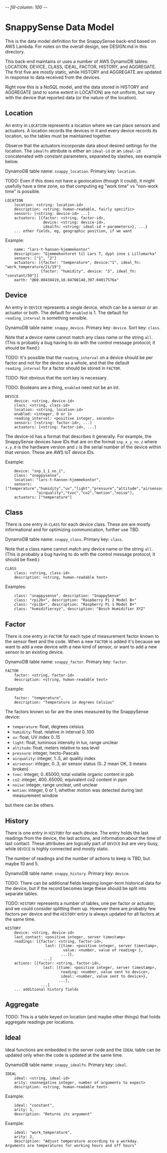 -*- fill-column: 100 -*-

# SnappySense Data Model

This is the data model definition for the SnappySense back-end based on AWS Lambda.  For notes on
the overall design, see DESIGN.md in this directory.

This back-end maintains or uses a number of AWS DynamoDB tables: LOCATION, DEVICE, CLASS, IDEAL,
FACTOR, HISTORY, and AGGREGATE.  The first five are mostly static, while HISTORY and AGGREGATE are
updated in response to data received from the devices.

Right now this is a NoSQL model, and the data stored in HISTORY and AGGREGATE (and to some extent in
LOCATION) are not uniform, but vary with the device that reported data (or the nature of the
location).

## Location

An entry in `LOCATION` represents a location where we can place sensors and actuators.  A location
records the devices in it and every device records its location, so the tables must be maintained
together.

Observe that the actuators incorporate data about desired settings for the location.  The `idealfn`
attribute is either an `ideal-id` or an `ideal-id` concatenated with constant parameters, separated
by slashes, see example below.

DynamoDB table name: `snappy_location`.  Primary key: `location`.

TODO: Even if this does not have a geolocation (though it could), it might usefully have a
time zone, so that computing eg "work time" vs "non-work time" is possible.

```
LOCATION
    location: <string: location-id>
    description: <string: human-readable, fairly specific>
    sensors: [<string: device-id> ...]
    actuators: [{factor: <string, factor-id>,
                 device: <string: device-id>,
                 idealfn: <string: ideal-id + parameters>}, ...}
    ... other fields, eg, geographic position, if we want
```

Example:
```
    name: "lars-t-hansen-hjemmekontor"
    description: "Gjemmekontoret til Lars T, dypt inne i Lillomarka"
    sensors: ["1", "2"]
    actuators: [{factor: "temperature", device:"1", ideal_fn: "work_temperature/21/19"}
                {factor: "humidity", device: "3", ideal_fn: "constant/50"}]
    earth: "@60.00438419,10.84708148,397.04017576a"
```

## Device

An entry in `DEVICE` represents a single device, which can be a sensor or an actuator or both.  The
default for `enabled` is 1.  The default for `reading_interval` is something sensible.

DynamoDB table name: `snappy_device`.  Primary key: `device`.  Sort key: `class`.

Note that a device name cannot match any class name or the string `all`.  (This is probably a bug
having to do with the control message protocol; it should be fixed.)

TODO: It's possible that the `reading_interval` on a device should be per factor and not for the
device as a whole, and that the default `reading_interval` for a factor should be stored in
`FACTOR`.

TODO: Not obvious that the sort key is necessary.

TODO: Booleans are a thing, `enabled` need not be an int.

```
DEVICE
    device: <string, device-id>
    class: <string, class-id>
    location: <string, location-id>
    enabled: <integer, 0 or 1>
    reading_interval: <positive integer, seconds>
    sensors: [<string: factor-id>, ...]
    actuators: [<string: factor-id>, ...]
```

The device-id has a format that describes it generally.  For example, the SnappySense devices have
IDs that are on the format `snp_x_y_no_z` where `x.y.0` is the hardware version and `z` is the
serial number of the device within that version.  These are AWS IoT device IDs.

Example:
```
    device: "snp_1_1_no_1",
    class: "snappysense",
    location: "lars-t-hansen-hjemmekontor",
    sensors: ["temperature","humidity","uv","light","pressure","altitude","airsensor",
	          "airquality","tvoc","co2","motion","noise"],
    actuators: ["temperature"]
```

## Class

There is one entry in `CLASS` for each device class.  These are are mostly informational and for
optimizing communication, further use TBD.

DynamoDB table name: `snappy_class`.  Primary key: `class`.

Note that a class name cannot match any device name or the string `all`.  (This is probably a bug
having to do with the control message protocol; it should be fixed.)

```
CLASS
    class: <string, class-id>
    description: <string, human-readable text>
```

Examples:
```
    class: "snappysense", description: "SnappySense"
    class: "rpi2b+", description: "Raspberry Pi 2 Model B+"
    class: "rpi1b+", description: "Raspberry Pi 1 Model B+"
    class: "humidifierxyz", description: "Bosch Humidifier XYZ"
```

## Factor

There is one entry in `FACTOR` for each type of measurement factor known to the sensor fleet and the
code.  When a new `FACTOR` is added it's because we want to add a new device with a new kind of
sensor, or want to add a new sensor to an existing device.

DynamoDB table name: `snappy_factor`.  Primary key: `factor`.

```
FACTOR
    factor: <string, factor-id>
    description: <string, human-readable text>
```
Example:
```
    factor: "temperature",
    description: "Temperature in degrees Celsius"
```

The factors known so far are the ones measured by the SnappySense device:

* `temperature`: float, degrees celsius
* `humidity`: float, relative in interval 0..100
* `uv`: float, UV index 0..15
* `light`: float, luminous intensity in lux, range unclear
* `altitude`: float, meters relative to sea level
* `pressure`: integer, hecto-Pascals
* `airquality`: integer, 1..5, air quality index
* `airsensor`: integer, 0..3, air sensor status (0..2 mean OK, 3 means broken)
* `tvoc`: integer, 0..65000, total volatile organic content in ppb
* `co2`: integer, 400..65000, equivalent co2 content in ppm
* `noise`: integer, range unclear, unit unclear
* `motion`: integer, 0 or 1, whether motion was detected during last measurement window

but there can be others.

## History

There is one entry in `HISTORY` for each device.  The entry holds the last readings from the device,
the last actions, and information about the time of last contact.  These attributes are logically
part of `DEVICE` but are very busy, while `DEVICE` is highly connected and mostly static.

The number of readings and the number of actions to keep is TBD, but maybe 10 and 5.

DynamoDB table name: `snappy_history`.  Primary key: `device`.

TODO: There can be additional fields keeping longer-term historical data for the device, but if the
record becomes large these should be split into separate tables.

TODO: `HISTORY` represents a number of tables, one per factor or actuator, and we could consider
splitting them up.  However there are probably few factors per device and the `HISTORY` entry is
always updated for all factors at the same time.

```
HISTORY
    device: <string, device-id>
    last_contact: <positive integer, server timestamp>
    readings: [{factor: <string, factor-id>,
                  last: [{time: <positive integer, server timestamp>,
                          value: <number, value of reading> },
                         ...]},
                 ...]
    actions: [{factor: <string, factor-id>,
                 last: [{time: <positive integer, server timestamp>,
                         reading: <number, value sent to device>,
                         ideal: <number, value sent to device>},
                        ...],
                ...]
    ... additional history fields
```

## Aggregate

TODO: This is a table keyed on location (and maybe other things) that holds aggregate readings
per locations.

## Ideal

Ideal functions are embedded in the server code and the `IDEAL` table can be updated only when the
code is updated at the same time.

DynamoDB table name: `snappy_idealfn`.  Primary key: `ideal`.

```
IDEAL
    ideal: <string, ideal-id>
    arity: <nonnegative integer, number of arguments to expect>
    description: <string, human-readable text>
```

Example:
```
    ideal: "constant",
    arity: 1,
    description: "Returns its argument"
```

Example:
```
    ideal: "work_temperature",
    arity: 2,
    description: "Adjust temperature according to a workday.  Arguments are temperatures for working hours and off hours"
```

